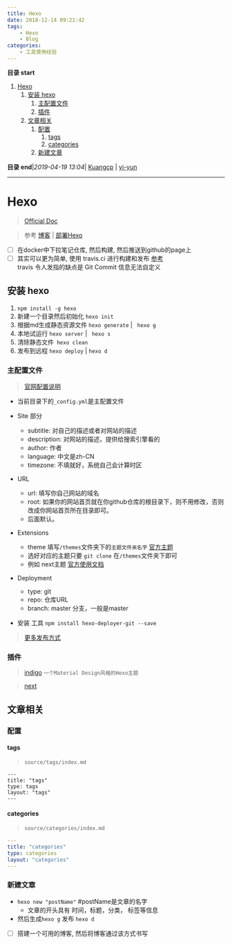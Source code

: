 ```yaml
---
title: Hexo
date: 2018-12-14 09:21:42
tags: 
    - Hexo
    - Blog
categories: 
    - 工具使用经验
---
```


**目录 start**
 
1. [Hexo](#hexo)
    1. [安装 hexo](#安装-hexo)
        1. [主配置文件](#主配置文件)
        1. [插件](#插件)
    1. [文章相关](#文章相关)
        1. [配置](#配置)
            1. [tags](#tags)
            1. [categories](#categories)
        1. [新建文章](#新建文章)

**目录 end**|_2019-04-19 13:04_| [Kuangcp](https://github.com/Kuangcp/Note) | [yi-yun](https://github.com/yi-yun/Memo)
****************************************
# Hexo
> [Official Doc](https://hexo.io/zh-cn/docs/index.html)

> 参考 [博客](http://stonebegin.com/hexo+github.html) | [部署Hexo](http://letus.club/2016/04/04/deploy-hexo-and-change-theme/)

- [ ] 在docker中下拉笔记仓库, 然后构建, 然后推送到github的page上
- [ ] 其实可以更为简单, 使用 travis.ci 进行构建和发布 [参考](https://notes.iissnan.com/2016/publishing-github-pages-with-travis-ci/)  
travis 令人发指的缺点是 Git Commit 信息无法自定义

## 安装 hexo
1. `npm install -g hexo`
1. 新建一个目录然后初始化 `hexo init` 
1. 根据md生成静态资源文件 `hexo generate` | ` hexo g`
1. 本地试运行 `hexo server` | ` hexo s`
1. 清除静态文件` hexo clean`
1. 发布到远程 `hexo deploy` | `hexo d`

### 主配置文件
> [官网配置说明](https://hexo.io/zh-cn/docs/configuration.html)
- 当前目录下的`_config.yml`是主配置文件

- Site 部分
    - subtitle: 对自己的描述或者对网站的描述
    - description: 对网站的描述，提供给搜索引擎看的
    - author: 作者
    - language: 中文是zh-CN
    - timezone: 不填就好，系统自己会计算时区
- URL
    - url: 填写你自己网站的域名
    - root: 如果你的网站首页就在你github仓库的根目录下，则不用修改，否则改成你网站首页所在目录即可。
    - 后面默认。

- Extensions
    - theme 填写`/themes`文件夹下的`主题文件夹名字` [官方主题](https://hexo.io/themes/)    
    - 选好对应的主题只要 `git clone` 在`/themes`文件夹下即可
    - 例如 next主题 [官方使用文档](http://theme-next.iissnan.com/getting-started.html)

- Deployment
    - type: git
    - repo: 仓库URL
    - branch: master 分支，一般是master

- 安装 工具 `npm install hexo-deployer-git --save`

> [更多发布方式](https://hexo.io/docs/deployment.html)   
### 插件
> [indigo](https://github.com/yscoder/hexo-theme-indigo) `一个Material Design风格的Hexo主题`

> [next](https://github.com/iissnan/hexo-theme-next)

## 文章相关
### 配置
#### tags
> `source/tags/index.md`

```
---
title: "tags"
type: tags
layout: "tags"
---
```

#### categories
> `source/categories/index.md`

```yml
---
title: "categories"
type: categories
layout: "categories"
---
```
### 新建文章
- `hexo new "postName"` #postName是文章的名字
    - 文章的开头具有 时间，标题，分类， 标签等信息
- 然后生成`hexo g` 发布 `hexo d`

- [ ] 搭建一个可用的博客, 然后将博客通过该方式书写

